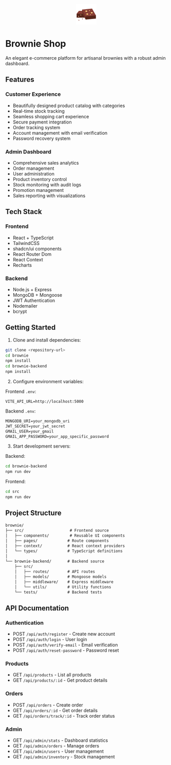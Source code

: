 <p align="center">
  <img src="public/brownie.png" alt="Brownie Shop Logo" width="64" height="64">
</p>

# Brownie Shop

An elegant e-commerce platform for artisanal brownies with a robust admin dashboard.

## Features

### Customer Experience
- Beautifully designed product catalog with categories
- Real-time stock tracking
- Seamless shopping cart experience
- Secure payment integration
- Order tracking system
- Account management with email verification
- Password recovery system

### Admin Dashboard
- Comprehensive sales analytics
- Order management
- User administration
- Product inventory control
- Stock monitoring with audit logs
- Promotion management
- Sales reporting with visualizations

## Tech Stack

### Frontend
- React + TypeScript
- TailwindCSS
- shadcn/ui components
- React Router Dom
- React Context
- Recharts

### Backend
- Node.js + Express
- MongoDB + Mongoose
- JWT Authentication
- Nodemailer
- bcrypt

## Getting Started

1. Clone and install dependencies:
```bash
git clone <repository-url>
cd brownie
npm install
cd brownie-backend
npm install
```

2. Configure environment variables:

Frontend `.env`:
```
VITE_API_URL=http://localhost:5000
```

Backend `.env`:
```
MONGODB_URI=your_mongodb_uri
JWT_SECRET=your_jwt_secret
GMAIL_USER=your_gmail
GMAIL_APP_PASSWORD=your_app_specific_password
```

3. Start development servers:

Backend:
```bash
cd brownie-backend
npm run dev
```

Frontend:
```bash
cd src
npm run dev
```

## Project Structure

```
brownie/
├── src/                    # Frontend source
│   ├── components/         # Reusable UI components
│   ├── pages/             # Route components
│   ├── context/           # React context providers
│   └── types/             # TypeScript definitions
│
└── brownie-backend/       # Backend source
    ├── src/
    │   ├── routes/        # API routes
    │   ├── models/        # Mongoose models
    │   ├── middleware/    # Express middleware
    │   └── utils/         # Utility functions
    └── tests/             # Backend tests
```

## API Documentation

### Authentication
- POST `/api/auth/register` - Create new account
- POST `/api/auth/login` - User login
- POST `/api/auth/verify-email` - Email verification
- POST `/api/auth/reset-password` - Password reset

### Products
- GET `/api/products` - List all products
- GET `/api/products/:id` - Get product details

### Orders
- POST `/api/orders` - Create order
- GET `/api/orders/:id` - Get order details
- GET `/api/orders/track/:id` - Track order status

### Admin
- GET `/api/admin/stats` - Dashboard statistics
- GET `/api/admin/orders` - Manage orders
- GET `/api/admin/users` - User management
- GET `/api/admin/inventory` - Stock management

